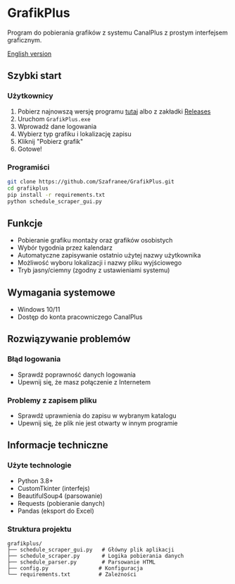 # GrafikPlus

Program do pobierania grafików z systemu CanalPlus z prostym interfejsem graficznym.

[English version](README_EN.md)

## Szybki start

### Użytkownicy
1. Pobierz najnowszą wersję programu [tutaj](https://github.com/Szafranee/GrafikPlus/releases/download/v1.1.0/GrafikPlus.exe) albo z zakładki [Releases](../../releases)
2. Uruchom `GrafikPlus.exe`
3. Wprowadź dane logowania 
4. Wybierz typ grafiku i lokalizację zapisu 
5. Kliknij "Pobierz grafik"
6. Gotowe!

### Programiści
```bash
git clone https://github.com/Szafranee/GrafikPlus.git
cd grafikplus
pip install -r requirements.txt
python schedule_scraper_gui.py
```

## Funkcje
- Pobieranie grafiku montaży oraz grafików osobistych
- Wybór tygodnia przez kalendarz
- Automatyczne zapisywanie ostatnio użytej nazwy użytkownika
- Możliwość wyboru lokalizacji i nazwy pliku wyjściowego
- Tryb jasny/ciemny (zgodny z ustawieniami systemu)

## Wymagania systemowe
- Windows 10/11
- Dostęp do konta pracowniczego CanalPlus

## Rozwiązywanie problemów

### Błąd logowania
- Sprawdź poprawność danych logowania
- Upewnij się, że masz połączenie z Internetem

### Problemy z zapisem pliku
- Sprawdź uprawnienia do zapisu w wybranym katalogu
- Upewnij się, że plik nie jest otwarty w innym programie 

## Informacje techniczne

### Użyte technologie
- Python 3.8+ 
- CustomTkinter (interfejs)
- BeautifulSoup4 (parsowanie)
- Requests (pobieranie danych)
- Pandas (eksport do Excel)

### Struktura projektu
```
grafikplus/
├── schedule_scraper_gui.py   # Główny plik aplikacji
├── schedule_scraper.py       # Logika pobierania danych
├── schedule_parser.py        # Parsowanie HTML
├── config.py                # Konfiguracja
└── requirements.txt         # Zależności
```